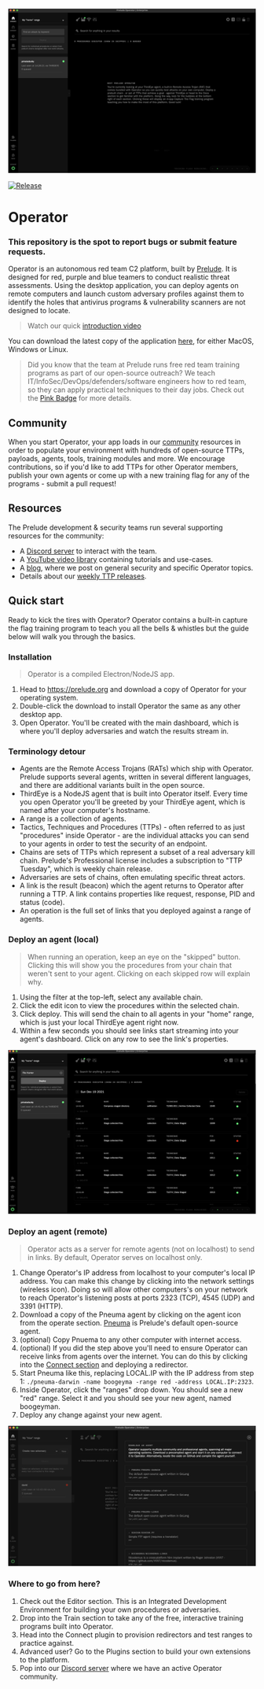 ![alt text](images/home.png)

[![Release](https://img.shields.io/badge/dynamic/json?color=blue&label=Release&prefix=v&query=tag_name&url=https%3A%2F%2Fapi.github.com%2Frepos%2Fpreludeorg%2Foperator-support%2Freleases%2Flatest)](https://github.com/preludeorg/operator-support/releases)
# Operator

### This repository is the spot to report bugs or submit feature requests.

Operator is an autonomous red team C2 platform, built by [Prelude](https://prelude.org). It is designed for red, purple and blue teamers to conduct realistic threat assessments. Using the desktop application, you can deploy agents on remote computers and launch custom adversary profiles against them to identify the holes that antivirus programs & vulnerability scanners are not designed to locate.

> Watch our quick [introduction video](https://www.youtube.com/watch?v=Hz8K-jdqpBY)

You can download the latest copy of the application [here](https://www.prelude.org/download/current), for either MacOS, Windows or Linux.

> Did you know that the team at Prelude runs free red team training programs as part of our open-source outreach? We teach IT/InfoSec/DevOps/defenders/software engineers how to red team, so they can apply practical techniques to their day jobs. Check out the [Pink Badge](https://www.prelude.org/training/pinkbadge) for more details.

## Community

When you start Operator, your app loads in our [community](https://github.com/preludeorg/community) resources in order to populate your environment with hundreds of open-source TTPs, payloads, agents, tools, training modules and more. We encourage contributions, so if you'd like to add TTPs for other Operator members, publish your own agents or come up with a new training flag for any of the programs - submit a pull request!

## Resources 

The Prelude development & security teams run several supporting resources for the community:

- A [Discord server](https://discord.gg/NWURE99JzE) to interact with the team.
- A [YouTube video library](https://www.youtube.com/channel/UCZyx-PDZ_k7Vuzyqr4-qK9A) containing tutorials and use-cases.
- A [blog](https://feed.prelude.org), where we post on general security and specific Operator topics.
- Details about our [weekly TTP releases](https://chains.prelude.org).

## Quick start

Ready to kick the tires with Operator? Operator contains a built-in capture the flag training program to teach you all the bells & whistles but the guide below will walk you through the basics.

### Installation

> Operator is a compiled Electron/NodeJS app.

1. Head to https://prelude.org and download a copy of Operator for your operating system.
2. Double-click the download to install Operator the same as any other desktop app.
3. Open Operator. You'll be created with the main dashboard, which is where you'll deploy adversaries and watch the results stream in. 

### Terminology detour

- Agents are the Remote Access Trojans (RATs) which ship with Operator. Prelude supports several agents, written in several different languages, and there are additional variants built in the open source.
- ThirdEye is a NodeJS agent that is built into Operator itself. Every time you open Operator you'll be greeted by your ThirdEye agent, which is named after your computer's hostname. 
- A range is a collection of agents. 
- Tactics, Techniques and Procedures (TTPs) - often referred to as just "procedures" inside Operator - are the individual attacks you can send to your agents in order to test the security of an endpoint. 
- Chains are sets of TTPs which represent a subset of a real adversary kill chain. Prelude's Professional license includes a subscription to "TTP Tuesday", which is weekly chain release. 
- Adversaries are sets of chains, often emulating specific threat actors. 
- A link is the result (beacon) which the agent returns to Operator after running a TTP. A link contains properties like request, response, PID and status (code).
- An operation is the full set of links that you deployed against a range of agents.

### Deploy an agent (local)

> When running an operation, keep an eye on the "skipped" button. Clicking this will show you the procedures from your chain that weren't sent to your agent. Clicking on each skipped row will explain why.

1. Using the filter at the top-left, select any available chain. 
2. Click the edit icon to view the procedures within the selected chain. 
3. Click deploy. This will send the chain to all agents in your "home" range, which is just your local ThirdEye agent right now.
4. Within a few seconds you should see links start streaming into your agent's dashboard. Click on any row to see the link's properties. 

![alt text](images/deploy.png)

### Deploy an agent (remote)

> Operator acts as a server for remote agents (not on localhost) to send in links. By default, Operator serves on localhost only.

1. Change Operator's IP address from localhost to your computer's local IP address. You can make this change by clicking into the network settings (wireless icon). Doing so will allow other computers's on your network to reach Operator's listening posts at ports 2323 (TCP), 4545 (UDP) and 3391 (HTTP).
2. Download a copy of the Pneuma agent by clicking on the agent icon from the operate section. [Pneuma](https://github.com/preludeorg/pneuma) is Prelude's default open-source agent.
3. (optional) Copy Pnuema to any other computer with internet access.
4. (optional) If you did the step above you'll need to ensure Operator can receive links from agents over the internet. You can do this by clicking into the [Connect section](https://www.youtube.com/watch?v=St1GvE40-9Q) and deploying a redirector.
5. Start Pneuma like this, replacing LOCAL.IP with the IP address from step 1: ```./pneuma-darwin -name boogeyma -range red -address LOCAL.IP:2323```. 
6. Inside Operator, click the "ranges" drop down. You should see a new "red" range. Select it and you should see your new agent, named boogeyman.
7. Deploy any change against your new agent.

![alt text](images/download.png)

### Where to go from here?

1. Check out the Editor section. This is an Integrated Development Environment for building your own procedures or adversaries. 
2. Drop into the Train section to take any of the free, interactive training programs built into Operator. 
3. Head into the Connect plugin to provision redirectors and test ranges to practice against. 
4. Advanced user? Go to the Plugins section to build your own extensions to the platform.
5. Pop into our [Discord server](https://discord.gg/NWURE99JzE) where we have an active Operator community.

